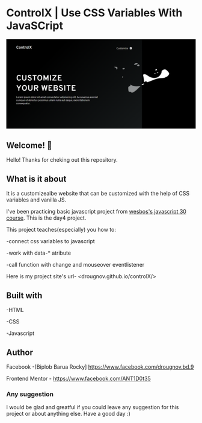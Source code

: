 # ControlX | Use CSS Variables With JavaSCript

![Design preview for ControlX](./images/design.png)

## Welcome! 👋

Hello! Thanks for cheking out this repository.

## What is it about

It is a customizealbe website that can be customized with the help of CSS variables and vanilla JS.

I've been practicing basic javascript project from [wesbos's javascript 30 course](https://courses.wesbos.com/account/access/62adf09d8ed3995269d75c5a). This is the day4 project.

This project teaches(especially) you how to:

-connect css variables to javascript

-work with data-* atribute

-call function with change and mouseover eventlistener

Here is my project site's url-
<drougnov.github.io/controlX/>

## Built with

-HTML

-CSS

-Javascript

## Author

Facebook -[Biplob Barua Rocky] <https://www.facebook.com/drougnov.bd.9>

Frontend Mentor - <https://www.facebook.com/ANT1D0t35>

### Any suggestion

I would be glad and greatful if you could leave any suggestion for this project or about anything else. Have a good day :)
